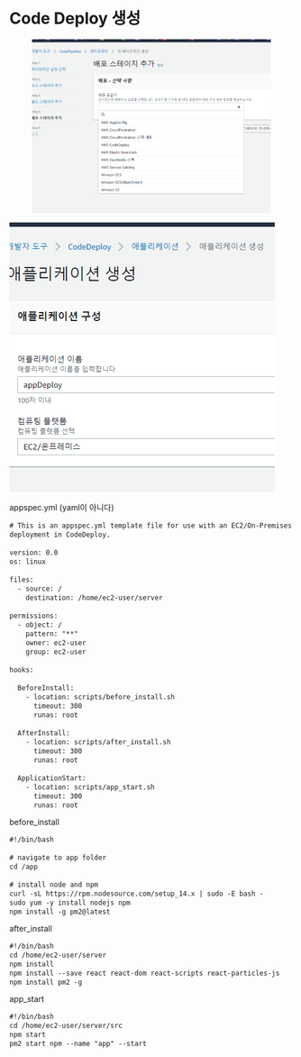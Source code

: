 # Code Deploy 생성

<figure><img src="../.gitbook/assets/image (9).png" alt=""><figcaption></figcaption></figure>

![](<../.gitbook/assets/image (6).png>)





appspec.yml (yaml이 아니다)

```
# This is an appspec.yml template file for use with an EC2/On-Premises deployment in CodeDeploy.

version: 0.0
os: linux

files:
  - source: /
    destination: /home/ec2-user/server

permissions:
  - object: /
    pattern: "**"
    owner: ec2-user
    group: ec2-user

hooks:

  BeforeInstall:
    - location: scripts/before_install.sh
      timeout: 300
      runas: root
  
  AfterInstall:
    - location: scripts/after_install.sh
      timeout: 300
      runas: root

  ApplicationStart:
    - location: scripts/app_start.sh
      timeout: 300
      runas: root
```





before\_install

```
#!/bin/bash

# navigate to app folder
cd /app

# install node and npm
curl -sL https://rpm.nodesource.com/setup_14.x | sudo -E bash -
sudo yum -y install nodejs npm
npm install -g pm2@latest
```



after\_install

```
#!/bin/bash
cd /home/ec2-user/server
npm install
npm install --save react react-dom react-scripts react-particles-js
npm install pm2 -g

```



app\_start

```
#!/bin/bash
cd /home/ec2-user/server/src
npm start
pm2 start npm --name "app" --start
```

